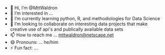 - 👋 Hi, I’m @MttWaldron
- 👀 I’m interested in ...
- 🌱 I’m currently learning python, R, and methodiologies for Data Science
- 💞️ I’m looking to collaborate on interesting data projects that make creative use of api's and publically available data sets 
- 📫 How to reach me ... mttwaldron@netscape.net
- 😄 Pronouns: ... he/him
- ⚡ Fun fact: ...

<!---
MttWaldron/MttWaldron is a ✨ special ✨ repository because its `README.md` (this file) appears on your GitHub profile.
You can click the Preview link to take a look at your changes.
--->
